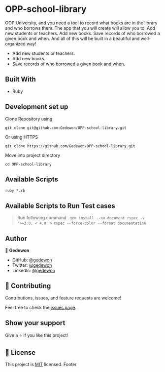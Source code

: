 # OPP-school-library

OOP University, and you need a tool to record what books are in the library and who borrows them. The app that you will create will allow you to: Add new students or teachers. Add new books. Save records of who borrowed a given book and when. And all of this will be built in a beautiful and well-organized way!

- Add new students or teachers.
- Add new books.
- Save records of who borrowed a given book and when.

## Built With

- Ruby

## Development set up

Clone Repository using

`git clone git@github.com:Gedewon/OPP-school-library.git`

Or using HTTPS

`git clone https://github.com/Gedewon/OPP-school-library.git`

Move into project directory

`cd OPP-school-library`

## Available Scripts

`ruby *.rb`

## Available Scripts to Run Test cases

> Run following command
> ` gem install --no-document rspec -v '>=3.0, < 4.0'` > `rspec --force-color --format documentation`

## Author

👤 **Gedewon**

- GitHub: [@gedewon](https://github.com/gedewon)
- Twitter: [@gedewon](https://twitter.com/gedi_haile)
- LinkedIn: [@gedewon](https://linkedin.com/in/gedewon)

## 🤝 Contributing

Contributions, issues, and feature requests are welcome!

Feel free to check the [issues page](../../issues/).

## Show your support

Give a ⭐️ if you like this project!

## 📝 License

This project is [MIT](./MIT.md) licensed.
Footer
